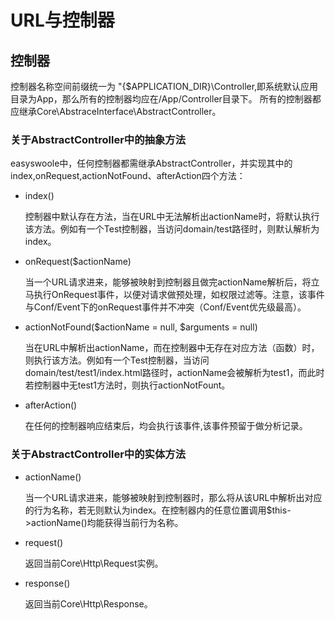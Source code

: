 # URL与控制器
## 控制器
控制器名称空间前缀统一为 "{$APPLICATION_DIR}\Controller,即系统默认应用目录为App，那么所有的控制器均应在/App/Controller目录下。 所有的控制器都应继承Core\AbstraceInterface\AbstractController。
### 关于AbstractController中的抽象方法
easyswoole中，任何控制器都需继承AbstractController，并实现其中的index,onRequest,actionNotFound、afterAction四个方法：
- index()
    
  控制器中默认存在方法，当在URL中无法解析出actionName时，将默认执行该方法。例如有一个Test控制器，当访问domain/test路径时，则默认解析为index。

- onRequest($actionName)
  
  当一个URL请求进来，能够被映射到控制器且做完actionName解析后，将立马执行OnRequest事件，以便对请求做预处理，如权限过滤等。注意，该事件与Conf/Event下的onRequest事件并不冲突（Conf/Event优先级最高）。
  
- actionNotFound($actionName = null, $arguments = null)

  当在URL中解析出actionName，而在控制器中无存在对应方法（函数）时，则执行该方法。例如有一个Test控制器，当访问domain/test/test1/index.html路径时，actionName会被解析为test1，而此时若控制器中无test1方法时，则执行actionNotFount。
- afterAction()
  
  在任何的控制器响应结束后，均会执行该事件,该事件预留于做分析记录。
  
### 关于AbstractController中的实体方法
- actionName()
  
  当一个URL请求进来，能够被映射到控制器时，那么将从该URL中解析出对应的行为名称，若无则默认为index。在控制器内的任意位置调用$this->actionName()均能获得当前行为名称。
  
- request()

  返回当前Core\Http\Request实例。
- response()
    
  返回当前Core\Http\Response。
  
  

    